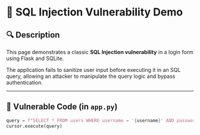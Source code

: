 # 💉 SQL Injection Vulnerability Demo

## 🔍 Description

This page demonstrates a classic **SQL Injection vulnerability** in a login form using Flask and SQLite.

The application fails to sanitize user input before executing it in an SQL query, allowing an attacker to manipulate the query logic and bypass authentication.

---

## 🧪 Vulnerable Code (in `app.py`)

```python
query = f"SELECT * FROM users WHERE username = '{username}' AND password = '{password}'"
cursor.execute(query)
